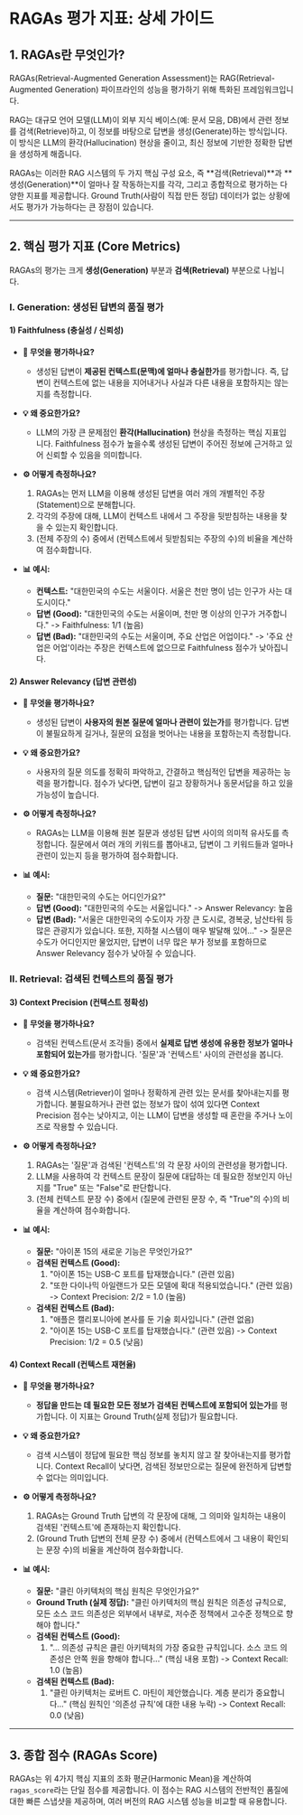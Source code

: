 # RAGAs 평가 지표: 상세 가이드

## 1. RAGAs란 무엇인가?

RAGAs(Retrieval-Augmented Generation Assessment)는 RAG(Retrieval-Augmented Generation) 파이프라인의 성능을 평가하기 위해 특화된 프레임워크입니다.

RAG는 대규모 언어 모델(LLM)이 외부 지식 베이스(예: 문서 모음, DB)에서 관련 정보를 검색(Retrieve)하고, 이 정보를 바탕으로 답변을 생성(Generate)하는 방식입니다. 이 방식은 LLM의 환각(Hallucination) 현상을 줄이고, 최신 정보에 기반한 정확한 답변을 생성하게 해줍니다.

RAGAs는 이러한 RAG 시스템의 두 가지 핵심 구성 요소, 즉 **검색(Retrieval)**과 **생성(Generation)**이 얼마나 잘 작동하는지를 각각, 그리고 종합적으로 평가하는 다양한 지표를 제공합니다. Ground Truth(사람이 직접 만든 정답) 데이터가 없는 상황에서도 평가가 가능하다는 큰 장점이 있습니다.

---

## 2. 핵심 평가 지표 (Core Metrics)

RAGAs의 평가는 크게 **생성(Generation)** 부분과 **검색(Retrieval)** 부분으로 나뉩니다.

### Ⅰ. Generation: 생성된 답변의 품질 평가

#### 1) Faithfulness (충실성 / 신뢰성)

- **🤔 무엇을 평가하나요?**
  - 생성된 답변이 **제공된 컨텍스트(문맥)에 얼마나 충실한가**를 평가합니다. 즉, 답변이 컨텍스트에 없는 내용을 지어내거나 사실과 다른 내용을 포함하지는 않는지를 측정합니다.

- **💡 왜 중요한가요?**
  - LLM의 가장 큰 문제점인 **환각(Hallucination)** 현상을 측정하는 핵심 지표입니다. Faithfulness 점수가 높을수록 생성된 답변이 주어진 정보에 근거하고 있어 신뢰할 수 있음을 의미합니다.

- **⚙️ 어떻게 측정하나요?**
  1. RAGAs는 먼저 LLM을 이용해 생성된 답변을 여러 개의 개별적인 주장(Statement)으로 분해합니다.
  2. 각각의 주장에 대해, LLM이 컨텍스트 내에서 그 주장을 뒷받침하는 내용을 찾을 수 있는지 확인합니다.
  3. (전체 주장의 수) 중에서 (컨텍스트에서 뒷받침되는 주장의 수)의 비율을 계산하여 점수화합니다.

- **📊 예시:**
  - **컨텍스트:** "대한민국의 수도는 서울이다. 서울은 천만 명이 넘는 인구가 사는 대도시이다."
  - **답변 (Good):** "대한민국의 수도는 서울이며, 천만 명 이상의 인구가 거주합니다." -> Faithfulness: 1/1 (높음)
  - **답변 (Bad):** "대한민국의 수도는 서울이며, 주요 산업은 어업이다." -> '주요 산업은 어업'이라는 주장은 컨텍스트에 없으므로 Faithfulness 점수가 낮아집니다.

#### 2) Answer Relevancy (답변 관련성)

- **🤔 무엇을 평가하나요?**
  - 생성된 답변이 **사용자의 원본 질문에 얼마나 관련이 있는가**를 평가합니다. 답변이 불필요하게 길거나, 질문의 요점을 벗어나는 내용을 포함하는지 측정합니다.

- **💡 왜 중요한가요?**
  - 사용자의 질문 의도를 정확히 파악하고, 간결하고 핵심적인 답변을 제공하는 능력을 평가합니다. 점수가 낮다면, 답변이 길고 장황하거나 동문서답을 하고 있을 가능성이 높습니다.

- **⚙️ 어떻게 측정하나요?**
  - RAGAs는 LLM을 이용해 원본 질문과 생성된 답변 사이의 의미적 유사도를 측정합니다. 질문에서 여러 개의 키워드를 뽑아내고, 답변이 그 키워드들과 얼마나 관련이 있는지 등을 평가하여 점수화합니다.

- **📊 예시:**
  - **질문:** "대한민국의 수도는 어디인가요?"
  - **답변 (Good):** "대한민국의 수도는 서울입니다." -> Answer Relevancy: 높음
  - **답변 (Bad):** "서울은 대한민국의 수도이자 가장 큰 도시로, 경복궁, 남산타워 등 많은 관광지가 있습니다. 또한, 지하철 시스템이 매우 발달해 있어..." -> 질문은 수도가 어디인지만 물었지만, 답변이 너무 많은 부가 정보를 포함하므로 Answer Relevancy 점수가 낮아질 수 있습니다.


### Ⅱ. Retrieval: 검색된 컨텍스트의 품질 평가

#### 3) Context Precision (컨텍스트 정확성)

- **🤔 무엇을 평가하나요?**
  - 검색된 컨텍스트(문서 조각들) 중에서 **실제로 답변 생성에 유용한 정보가 얼마나 포함되어 있는가**를 평가합니다. '질문'과 '컨텍스트' 사이의 관련성을 봅니다.

- **💡 왜 중요한가요?**
  - 검색 시스템(Retriever)이 얼마나 정확하게 관련 있는 문서를 찾아내는지를 평가합니다. 불필요하거나 관련 없는 정보가 많이 섞여 있다면 Context Precision 점수는 낮아지고, 이는 LLM이 답변을 생성할 때 혼란을 주거나 노이즈로 작용할 수 있습니다.

- **⚙️ 어떻게 측정하나요?**
  1. RAGAs는 '질문'과 검색된 '컨텍스트'의 각 문장 사이의 관련성을 평가합니다.
  2. LLM을 사용하여 각 컨텍스트 문장이 질문에 대답하는 데 필요한 정보인지 아닌지를 "True" 또는 "False"로 판단합니다.
  3. (전체 컨텍스트 문장 수) 중에서 (질문에 관련된 문장 수, 즉 "True"의 수)의 비율을 계산하여 점수화합니다.

- **📊 예시:**
  - **질문:** "아이폰 15의 새로운 기능은 무엇인가요?"
  - **검색된 컨텍스트 (Good):**
    1. "아이폰 15는 USB-C 포트를 탑재했습니다." (관련 있음)
    2. "또한 다이나믹 아일랜드가 모든 모델에 확대 적용되었습니다." (관련 있음)
    -> Context Precision: 2/2 = 1.0 (높음)
  - **검색된 컨텍스트 (Bad):**
    1. "애플은 캘리포니아에 본사를 둔 기술 회사입니다." (관련 없음)
    2. "아이폰 15는 USB-C 포트를 탑재했습니다." (관련 있음)
    -> Context Precision: 1/2 = 0.5 (낮음)

#### 4) Context Recall (컨텍스트 재현율)

- **🤔 무엇을 평가하나요?**
  - **정답을 만드는 데 필요한 모든 정보가 검색된 컨텍스트에 포함되어 있는가**를 평가합니다. 이 지표는 Ground Truth(실제 정답)가 필요합니다.

- **💡 왜 중요한가요?**
  - 검색 시스템이 정답에 필요한 핵심 정보를 놓치지 않고 잘 찾아내는지를 평가합니다. Context Recall이 낮다면, 검색된 정보만으로는 질문에 완전하게 답변할 수 없다는 의미입니다.

- **⚙️ 어떻게 측정하나요?**
  1. RAGAs는 Ground Truth 답변의 각 문장에 대해, 그 의미와 일치하는 내용이 검색된 '컨텍스트'에 존재하는지 확인합니다.
  2. (Ground Truth 답변의 전체 문장 수) 중에서 (컨텍스트에서 그 내용이 확인되는 문장 수)의 비율을 계산하여 점수화합니다.

- **📊 예시:**
  - **질문:** "클린 아키텍처의 핵심 원칙은 무엇인가요?"
  - **Ground Truth (실제 정답):** "클린 아키텍처의 핵심 원칙은 의존성 규칙으로, 모든 소스 코드 의존성은 외부에서 내부로, 저수준 정책에서 고수준 정책으로 향해야 합니다."
  - **검색된 컨텍스트 (Good):**
    1. "... 의존성 규칙은 클린 아키텍처의 가장 중요한 규칙입니다. 소스 코드 의존성은 안쪽 원을 향해야 합니다..." (핵심 내용 포함)
    -> Context Recall: 1.0 (높음)
  - **검색된 컨텍스트 (Bad):**
    1. "클린 아키텍처는 로버트 C. 마틴이 제안했습니다. 계층 분리가 중요합니다..." (핵심 원칙인 '의존성 규칙'에 대한 내용 누락)
    -> Context Recall: 0.0 (낮음)

---

## 3. 종합 점수 (RAGAs Score)

RAGAs는 위 4가지 핵심 지표의 조화 평균(Harmonic Mean)을 계산하여 `ragas_score`라는 단일 점수를 제공합니다. 이 점수는 RAG 시스템의 전반적인 품질에 대한 빠른 스냅샷을 제공하며, 여러 버전의 RAG 시스템 성능을 비교할 때 유용합니다. 